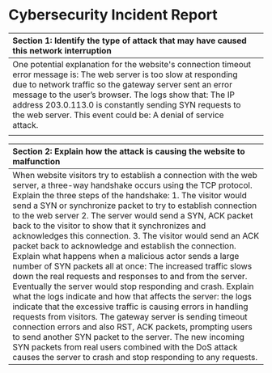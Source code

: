 # Cybersecurity Incident Report

| Section 1: Identify the type of attack that may have caused this  network interruption |  |
| :---- | ----- |
| One potential explanation for the website's connection timeout error message is: The web server is too slow at responding due to network traffic so the gateway server sent an error message to the user’s browser.  The logs show that: The IP address 203.0.113.0 is constantly sending SYN requests to the web server.  This event could be: A denial of service attack.  |  |
|  |  |

| Section 2: Explain how the attack is causing the website to malfunction |
| :---- |
| When website visitors try to establish a connection with the web server, a three-way handshake occurs using the TCP protocol. Explain the three steps of the handshake: 1\. The visitor would send a SYN or synchronize packet to try to establish connection to the web server  2\. The server would send a SYN, ACK packet back to the visitor to show that it synchronizes and acknowledges this connection.  3\. The visitor would send an ACK packet back to acknowledge and establish the connection.  Explain what happens when a malicious actor sends a large number of SYN packets all at once: The increased traffic slows down the real requests and responses to and from the server. Eventually the server would stop responding and crash.  Explain what the logs indicate and how that affects the server: the logs indicate that the excessive traffic is causing errors in handling requests from visitors. The gateway server is sending timeout connection errors and also RST, ACK packets, prompting users to send another SYN packet to the server. The new incoming SYN packets from real users combined with the DoS attack causes the server to crash and stop responding to any requests. |

